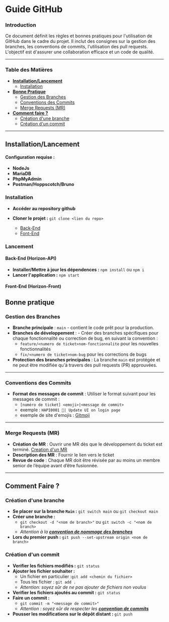 # Guide GitHub

### Introduction

Ce document définit les règles et bonnes pratiques pour l'utilisation de GitHub dans le cadre du projet. Il inclut des consignes sur la gestion des branches, les conventions de commits, l'utilisation des pull requests. L'objectif est d'assurer une collaboration efficace et un code de qualité.

---

### Table des Matières

- **[Installation/Lancement](#installationlancement)**
  - [Installation](#installation)
- **[Bonne Pratique](#bonne-pratique)**
  - [Gestion des Branches](#gestion-des-branches)
  - [Conventions des Commits](#conventions-des-commits)
  - [Merge Requests (MR)](#merge-requests-mr)
- **[Comment faire ?](#comment-faire-)**
  - [Création d'une branche](#création-dun-branche)
  - [Création d'un commit](#création-dun-commit)

---

## Installation/Lancement

#### Configuration requise :

- **NodeJs**
- **MariaDB**
- **PhpMyAdmin**
- **Postman/Hoppscotch/Bruno**

### Installation

- **Accéder au repository github**
- **Cloner le projet :** `git clone <lien du repo>`

  - [Back-End](https://github.com/Godlonx/Horizon-API.git)
  - [Font-End](https://github.com/Godlonx/Horizon-Front.git)

### Lancement

#### Back-End (Horizon-API)

- **Installer/Mettre à jour les dépendences :** `npm install` ou `npm i`
- **Lancer l'application :** `npm start`

#### Front-End (Horizon-Front)

## Bonne pratique

### Gestion des Branches

- **Branche principale** : `main` - contient le code prêt pour la production.
- **Branches de développement** : - Créer des branches spécifiques pour chaque fonctionnalité ou correction de bug, en suivant la convention :
  - `feature/<numero de ticket>nom-fonctionnalite` pour les nouvelles fonctionnalités
  - `fix/<numero de ticket>nom-bug` pour les corrections de bugs
- **Protection des branches principales** : La branche `main` est protégée et ne peut être modifiée qu'à travers des pull requests (PR) approuvées.

---

### Conventions des Commits

- **Format des messages de commit** : Utiliser le format suivant pour les messages de commit :
  - `[numéro de ticket] <emoji>|<message de commit>`
  - exemple : `HAPI0001 💄| Update UI on login page`
  - exemple de site d'emojis : [Gitmoji](https://gitmoji.dev/)

---

### Merge Requests (MR)

- **Création de MR** : Ouvrir une MR dès que le développement du ticket est terminé. [Creation d'un MR](#creation-des-mr)
- **Description des MR** : Fournir le lien vers le ticket
- **Revue de code** : Chaque MR doit être révisée par au moins un membre senior de l’équipe avant d’être fusionnée.

---

## Comment Faire ?

### Création d'une branche

- **Se placer sur la branche `Main` :** `git switch main` ou `git checkout main`
- **Créer une branche :**
  - `git checkout -d "<nom de branch>"` ou `git switch -c "<nom de branch>`
  - _Attention à la **[convention de nommage des branches](#gestion-des-branches)**_
- **Lors du premier push :** `git push --set-upstream origin <nom de branch>`

### Création d'un commit

- **Verifier les fichiers modifiés :** `git status`
- **Ajouter les fichier souhaiter :**
  - Un fichier en particulier :`git add <chemin du fichier>`
  - Tous les fichier : `git add .`
  - _Attention: soyez sûr de ne pas ajouter de fichiers non voulus_
- **Verifier les fichiers ajoutés au commit :** `git status`
- **Faire un commit :**
  - `git commit -m "<message de commit>"`
  - _Attention : soyez sûr de respecter les **[convention de commits](#conventions-des-commits)**_
- **Pousser les modifications sur le dépôt distant :** `git push`
